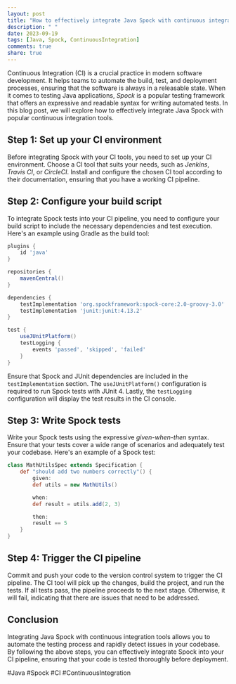 ```yaml
---
layout: post
title: "How to effectively integrate Java Spock with continuous integration tools"
description: " "
date: 2023-09-19
tags: [Java, Spock, ContinuousIntegration]
comments: true
share: true
---
```


Continuous Integration (CI) is a crucial practice in modern software development. It helps teams to automate the build, test, and deployment processes, ensuring that the software is always in a releasable state. When it comes to testing Java applications, *Spock* is a popular testing framework that offers an expressive and readable syntax for writing automated tests. In this blog post, we will explore how to effectively integrate Java Spock with popular continuous integration tools.

## Step 1: Set up your CI environment

Before integrating Spock with your CI tools, you need to set up your CI environment. Choose a CI tool that suits your needs, such as *Jenkins*, *Travis CI*, or *CircleCI*. Install and configure the chosen CI tool according to their documentation, ensuring that you have a working CI pipeline.

## Step 2: Configure your build script

To integrate Spock tests into your CI pipeline, you need to configure your build script to include the necessary dependencies and test execution. Here's an example using Gradle as the build tool:

```groovy
plugins {
    id 'java'
}

repositories {
    mavenCentral()
}

dependencies {
    testImplementation 'org.spockframework:spock-core:2.0-groovy-3.0'
    testImplementation 'junit:junit:4.13.2'
}

test {
    useJUnitPlatform()
    testLogging {
        events 'passed', 'skipped', 'failed'
    }
}
```

Ensure that Spock and JUnit dependencies are included in the `testImplementation` section. The `useJUnitPlatform()` configuration is required to run Spock tests with JUnit 4. Lastly, the `testLogging` configuration will display the test results in the CI console.

## Step 3: Write Spock tests

Write your Spock tests using the expressive *given-when-then* syntax. Ensure that your tests cover a wide range of scenarios and adequately test your codebase. Here's an example of a Spock test:

```groovy
class MathUtilsSpec extends Specification {
    def "should add two numbers correctly"() {
        given:
        def utils = new MathUtils()

        when:
        def result = utils.add(2, 3)

        then:
        result == 5
    }
}
```

## Step 4: Trigger the CI pipeline

Commit and push your code to the version control system to trigger the CI pipeline. The CI tool will pick up the changes, build the project, and run the tests. If all tests pass, the pipeline proceeds to the next stage. Otherwise, it will fail, indicating that there are issues that need to be addressed.

## Conclusion

Integrating Java Spock with continuous integration tools allows you to automate the testing process and rapidly detect issues in your codebase. By following the above steps, you can effectively integrate Spock into your CI pipeline, ensuring that your code is tested thoroughly before deployment.

#Java #Spock #CI #ContinuousIntegration